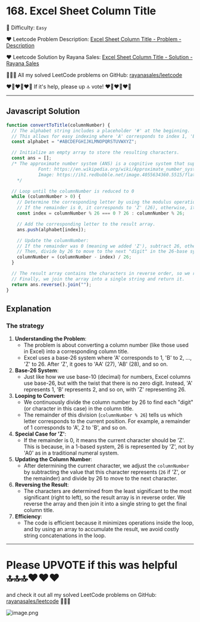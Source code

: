 # 168. Excel Sheet Column Title

🌱 Difficulty: `Easy`

❤️ Leetcode Problem Description: [Excel Sheet Column Title - Problem - Description](https://leetcode.com/problems/excel-sheet-column-title/description/)

❤️ Leetcode Solution by Rayana Sales: [Excel Sheet Column Title - Solution - Rayana Sales](https://leetcode.com/problems/excel-sheet-column-title/solutions/5695439/simple-beginner-friendly-javascript-solution-explanation/)

💁🏻‍♀️ All my solved LeetCode problems on GitHub: [rayanasales/leetcode](https://github.com/rayanasales/leetcode)

❤️‍🔥❤️‍🔥❤️‍🔥 If it's help, please up 🔝 vote! ❤️‍🔥❤️‍🔥❤️‍🔥

---

## Javascript Solution

```js
function convertToTitle(columnNumber) {
  // The alphabet string includes a placeholder '#' at the beginning.
  // This allows for easy indexing where 'A' corresponds to index 1, 'B' to 2, ..., 'Z' to 26.
  const alphabet = "#ABCDEFGHIJKLMNOPQRSTUVWXYZ";

  // Initialize an empty array to store the resulting characters.
  const ans = [];
  /* The approximate number system (ANS) is a cognitive system that supports the estimation of the magnitude of a group without relying on language or symbols.
		    Font: https://en.wikipedia.org/wiki/Approximate_number_system
		    Image: https://ih1.redbubble.net/image.4055634360.5515/flat,750x,075,f-pad,750x1000,f8f8f8.u1.jpg
    */

  // Loop until the columnNumber is reduced to 0
  while (columnNumber > 0) {
    // Determine the corresponding letter by using the modulus operation.
    // If the remainder is 0, it corresponds to 'Z' (26), otherwise, it's a direct mapping.
    const index = columnNumber % 26 === 0 ? 26 : columnNumber % 26;

    // Add the corresponding letter to the result array.
    ans.push(alphabet[index]);

    // Update the columnNumber:
    // If the remainder was 0 (meaning we added 'Z'), subtract 26, otherwise, subtract the remainder.
    // Then, divide by 26 to move to the next "digit" in the 26-base system.
    columnNumber = (columnNumber - index) / 26;
  }

  // The result array contains the characters in reverse order, so we reverse it.
  // Finally, we join the array into a single string and return it.
  return ans.reverse().join("");
}
```

## Explanation

### The strategy

1. **Understanding the Problem**:
   - The problem is about converting a column number (like those used in Excel) into a corresponding column title.
   - Excel uses a base-26 system where 'A' corresponds to 1, 'B' to 2, ..., 'Z' to 26. After 'Z', it goes to 'AA' (27), 'AB' (28), and so on.
2. **Base-26 System**:
   - Just like how we use base-10 (decimal) for numbers, Excel columns use base-26, but with the twist that there is no zero digit. Instead, 'A' represents 1, 'B' represents 2, and so on, with 'Z' representing 26.
3. **Looping to Convert**:
   - We continuously divide the column number by 26 to find each "digit" (or character in this case) in the column title.
   - The remainder of this division (`columnNumber % 26`) tells us which letter corresponds to the current position. For example, a remainder of 1 corresponds to 'A', 2 to 'B', and so on.
4. **Special Case for 'Z'**:
   - If the remainder is 0, it means the current character should be 'Z'. This is because, in a 1-based system, 26 is represented by 'Z', not by 'A0' as in a traditional numeral system.
5. **Updating the Column Number**:
   - After determining the current character, we adjust the `columnNumber` by subtracting the value that this character represents (`26` if 'Z', or the remainder) and divide by 26 to move to the next character.
6. **Reversing the Result**:
   - The characters are determined from the least significant to the most significant (right to left), so the result array is in reverse order. We reverse the array and then join it into a single string to get the final column title.
7. **Efficiency**:
   - The code is efficient because it minimizes operations inside the loop, and by using an array to accumulate the result, we avoid costly string concatenations in the loop.

---

# Please UPVOTE if this was helpful 🔝🔝🔝❤️❤️❤️

and check it out all my solved LeetCode problems on GitHub: [rayanasales/leetcode](https://github.com/rayanasales/leetcode) 🤙😚🤘

![image.png](https://assets.leetcode.com/users/images/57bce3b1-56e2-4c20-9cdf-b61fef26b93b_1725494158.6252415.png)
